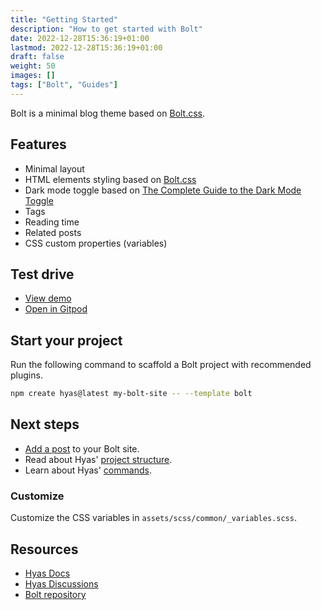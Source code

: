 ```yaml
---
title: "Getting Started"
description: "How to get started with Bolt"
date: 2022-12-28T15:36:19+01:00
lastmod: 2022-12-28T15:36:19+01:00
draft: false
weight: 50
images: []
tags: ["Bolt", "Guides"]
---
```


Bolt is a minimal blog theme based on [Bolt.css](https://boltcss.com/).

## Features

- Minimal layout
- HTML elements styling based on [Bolt.css](https://boltcss.com/)
- Dark mode toggle based on [The Complete Guide to the Dark Mode Toggle](https://ryanfeigenbaum.com/dark-mode/)
- Tags
- Reading time
- Related posts
- CSS custom properties (variables)

## Test drive

- [View demo](https://bolt-hyas.netlify.app/)
- [Open in Gitpod](https://gitpod.io/#https://github.com/gethyas/bolt)

## Start your project

Run the following command to scaffold a Bolt project with recommended plugins.

```bash
npm create hyas@latest my-bolt-site -- --template bolt
```

## Next steps

- [Add a post](https://gethyas.com/docs/basics/pages/) to your Bolt site.
- Read about Hyas' [project structure](https://gethyas.com/docs/basics/project-structure/).
- Learn about Hyas' [commands](https://gethyas.com/docs/reference/commands/).

### Customize

Customize the CSS variables in `assets/scss/common/_variables.scss`.

## Resources

- [Hyas Docs](https://docs.gethyas.com/start-here/getting-started/)
- [Hyas Discussions](https://github.com/h-enk/hyas/discussions)
- [Bolt repository](https://github.com/gethyas/bolt)
